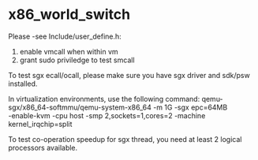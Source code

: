# x86_world_switch

Please -see Include/user_define.h:
1. enable vmcall when within vm
2. grant sudo priviledge to test smcall

To test sgx ecall/ocall, please make sure you have sgx driver and sdk/psw installed.

In virtualization environments, use the following command:
  qemu-sgx/x86_64-softmmu/qemu-system-x86_64 -m 1G -sgx epc=64MB \
    -enable-kvm -cpu host -smp 2,sockets=1,cores=2 -machine kernel_irqchip=split

To test co-operation speedup for sgx thread, you need at least 2 logical processors available.

